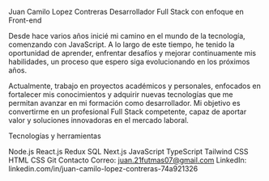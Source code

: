 Juan Camilo Lopez Contreras
Desarrollador Full Stack con enfoque en Front-end

Desde hace varios años inicié mi camino en el mundo de la tecnología, comenzando con JavaScript. A lo largo de este tiempo, he tenido la oportunidad de aprender, enfrentar desafíos y mejorar continuamente mis habilidades, un proceso que espero siga evolucionando en los próximos años.

Actualmente, trabajo en proyectos académicos y personales, enfocados en fortalecer mis conocimientos y adquirir nuevas tecnologías que me permitan avanzar en mi formación como desarrollador. Mi objetivo es convertirme en un profesional Full Stack competente, capaz de aportar valor y soluciones innovadoras en el mercado laboral.

Tecnologías y herramientas

Node.js
React.js
Redux
SQL
Next.js
JavaScript
TypeScript
Tailwind CSS
HTML
CSS
Git
Contacto
Correo: juan.21futmas07@gmail.com
LinkedIn: linkedin.com/in/juan-camilo-lopez-contreras-74a921326

